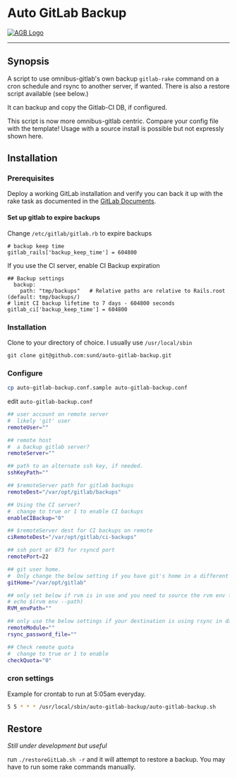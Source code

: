# Auto GitLab Backup

[![AGB Logo](https://raw.githubusercontent.com/sund/auto-gitlab-backup/master/agb_logo.png)](http://sund.la/glup)
![<img src="https://raw.githubusercontent.com/sund/auto-gitlab-backup/master/agb_logo.png">](http://sund.la/glup)

----

## Synopsis

A script to use omnibus-gitlab's own backup ```gitlab-rake``` command on a cron schedule and rsync to another server, if wanted. There is also a restore script available (see below.)

It can backup and copy the Gitlab-CI DB, if configured.

This script is now more omnibus-gitlab centric. Compare your config file with the template! Usage with a source install is possible but not expressly shown here.

## Installation

### Prerequisites

Deploy a working GitLab installation and verify you can back it up with the rake task as documented in the [GitLab Documents](http://doc.gitlab.com/ce/raketasks/backup_restore.html).

#### Set up gitlab to expire backups

Change ```/etc/gitlab/gitlab.rb``` to expire backups

```
# backup keep time
gitlab_rails['backup_keep_time'] = 604800
```

If you use the CI server, enable CI Backup expiration

```
## Backup settings
  backup:
    path: "tmp/backups"   # Relative paths are relative to Rails.root (default: tmp/backups/)
# limit CI backup lifetime to 7 days - 604800 seconds
gitlab_ci['backup_keep_time'] = 604800
```

### Installation

Clone to your directory of choice. I usually use ```/usr/local/sbin```

```
git clone git@github.com:sund/auto-gitlab-backup.git
```

### Configure

```bash
cp auto-gitlab-backup.conf.sample auto-gitlab-backup.conf
```

edit ```auto-gitlab-backup.conf```

```bash
## user account on remote server
#  likely 'git' user
remoteUser=""

## remote host
#  a backup gitlab server?
remoteServer=""

## path to an alternate ssh key, if needed.
sshKeyPath=""

## $remoteServer path for gitlab backups
remoteDest="/var/opt/gitlab/backups"

## Using the CI server?
#  change to true or 1 to enable CI backups
enableCIBackup="0"

## $remoteServer dest for CI backups on remote
ciRemoteDest="/var/opt/gitlab/ci-backups"

## ssh port or 873 for rsyncd port
remotePort=22

## git user home.
#  Only change the below setting if you have git's home in a different location
gitHome="/var/opt/gitlab"

## only set below if rvm is in use and you need to source the rvm env file
# echo $(rvm env --path)
RVM_envPath=""

## only use the below settings if your destination is using rsync in daemon mode
remoteModule=""
rsync_password_file=""

## Check remote quota
#  change to true or 1 to enable
checkQuota="0"

```

### cron settings

Example for crontab to run at 5:05am everyday.

```bash
5 5 * * * /usr/local/sbin/auto-gitlab-backup/auto-gitlab-backup.sh
```

## Restore

*Still under development but useful*

run ```./restoreGitLab.sh -r``` and it will attempt to restore a backup. You may have to run some rake commands manually.

